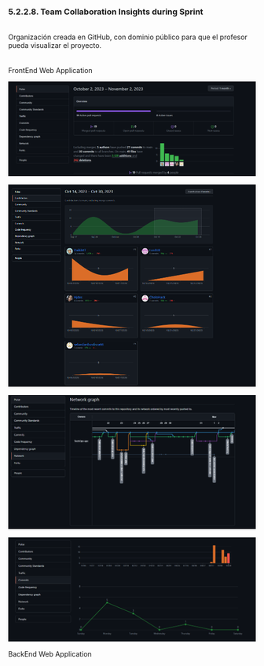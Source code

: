 <h3>5.2.2.8. Team Collaboration Insights during Sprint</a></h3><br>
Organización creada en GitHub, con dominio público para que el profesor pueda visualizar el proyecto.<br>
<strong></strong>
<br><br>
FrontEnd Web Application
        <p align ="center">
            <img src="../../images/sprint-3-insights/pulse.png">
         </p>
        <p align ="center">
            <img src="../../images/sprint-3-insights/contributors.png">
         </p>
        <p align ="center">
            <img src="../../images/sprint-3-insights/network.png">
        <p align ="center">
            <img src="../../images/sprint-3-insights/commits.png    ">

BackEnd Web Application
<br><br>